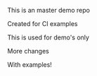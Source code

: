 This is an master demo repo

Created for CI examples

This is used for demo's only

More changes

With examples!
